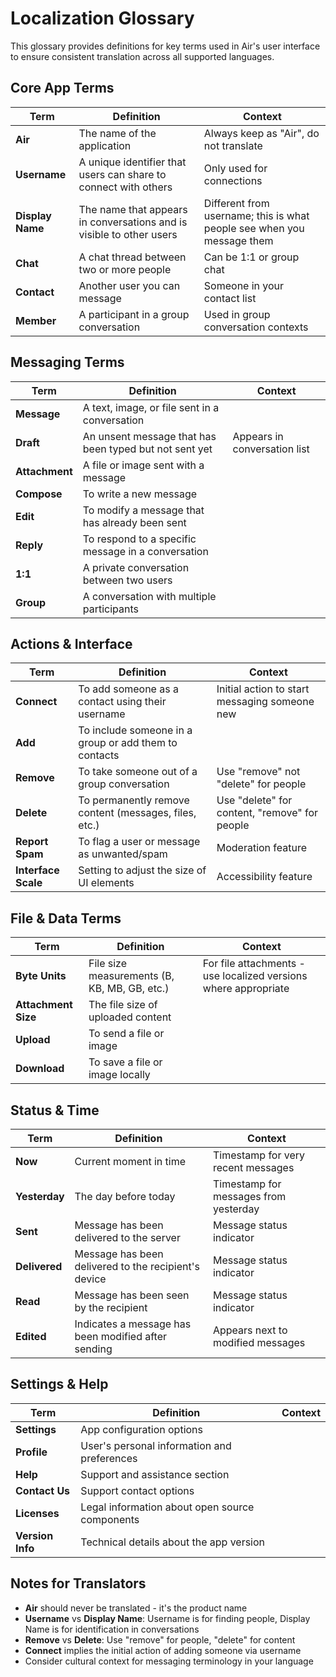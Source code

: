 # Localization Glossary

This glossary provides definitions for key terms used in Air's user interface to ensure consistent translation across all supported languages.

## Core App Terms

| Term | Definition | Context |
|------|------------|---------|
| **Air** | The name of the application | Always keep as "Air", do not translate |
| **Username** | A unique identifier that users can share to connect with others | Only used for connections |
| **Display Name** | The name that appears in conversations and is visible to other users | Different from username; this is what people see when you message them |
| **Chat** | A chat thread between two or more people | Can be 1:1 or group chat |
| **Contact** | Another user you can message | Someone in your contact list |
| **Member** | A participant in a group conversation | Used in group conversation contexts |

## Messaging Terms

| Term | Definition | Context |
|------|------------|---------|
| **Message** | A text, image, or file sent in a conversation | |
| **Draft** | An unsent message that has been typed but not sent yet | Appears in conversation list |
| **Attachment** | A file or image sent with a message | |
| **Compose** | To write a new message | |
| **Edit** | To modify a message that has already been sent | |
| **Reply** | To respond to a specific message in a conversation | |
| **1:1** | A private conversation between two users | |
| **Group** | A conversation with multiple participants | |

## Actions & Interface

| Term | Definition | Context |
|------|------------|---------|
| **Connect** | To add someone as a contact using their username | Initial action to start messaging someone new |
| **Add** | To include someone in a group or add them to contacts | |
| **Remove** | To take someone out of a group conversation | Use "remove" not "delete" for people |
| **Delete** | To permanently remove content (messages, files, etc.) | Use "delete" for content, "remove" for people |
| **Report Spam** | To flag a user or message as unwanted/spam | Moderation feature |
| **Interface Scale** | Setting to adjust the size of UI elements | Accessibility feature |

## File & Data Terms

| Term | Definition | Context |
|------|------------|---------|
| **Byte Units** | File size measurements (B, KB, MB, GB, etc.) | For file attachments - use localized versions where appropriate |
| **Attachment Size** | The file size of uploaded content | |
| **Upload** | To send a file or image | |
| **Download** | To save a file or image locally | |

## Status & Time

| Term | Definition | Context |
|------|------------|---------|
| **Now** | Current moment in time | Timestamp for very recent messages |
| **Yesterday** | The day before today | Timestamp for messages from yesterday |
| **Sent** | Message has been delivered to the server | Message status indicator |
| **Delivered** | Message has been delivered to the recipient's device | Message status indicator |
| **Read** | Message has been seen by the recipient | Message status indicator |
| **Edited** | Indicates a message has been modified after sending | Appears next to modified messages |

## Settings & Help

| Term | Definition | Context |
|------|------------|---------|
| **Settings** | App configuration options | |
| **Profile** | User's personal information and preferences | |
| **Help** | Support and assistance section | |
| **Contact Us** | Support contact options | |
| **Licenses** | Legal information about open source components | |
| **Version Info** | Technical details about the app version | |

## Notes for Translators

- **Air** should never be translated - it's the product name
- **Username** vs **Display Name**: Username is for finding people, Display Name is for identification in conversations
- **Remove** vs **Delete**: Use "remove" for people, "delete" for content
- **Connect** implies the initial action of adding someone via username
- Consider cultural context for messaging terminology in your language
